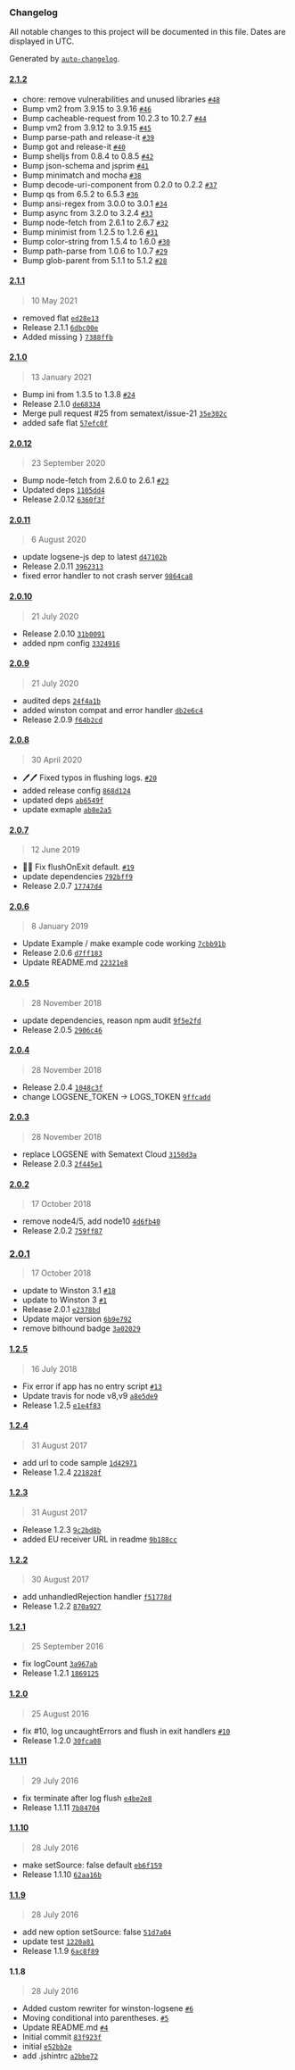 ### Changelog

All notable changes to this project will be documented in this file. Dates are displayed in UTC.

Generated by [`auto-changelog`](https://github.com/CookPete/auto-changelog).

#### [2.1.2](https://github.com/sematext/winston-logsene/compare/2.1.1...2.1.2)

- chore: remove vulnerabilities and unused libraries [`#48`](https://github.com/sematext/winston-logsene/pull/48)
- Bump vm2 from 3.9.15 to 3.9.16 [`#46`](https://github.com/sematext/winston-logsene/pull/46)
- Bump cacheable-request from 10.2.3 to 10.2.7 [`#44`](https://github.com/sematext/winston-logsene/pull/44)
- Bump vm2 from 3.9.12 to 3.9.15 [`#45`](https://github.com/sematext/winston-logsene/pull/45)
- Bump parse-path and release-it [`#39`](https://github.com/sematext/winston-logsene/pull/39)
- Bump got and release-it [`#40`](https://github.com/sematext/winston-logsene/pull/40)
- Bump shelljs from 0.8.4 to 0.8.5 [`#42`](https://github.com/sematext/winston-logsene/pull/42)
- Bump json-schema and jsprim [`#41`](https://github.com/sematext/winston-logsene/pull/41)
- Bump minimatch and mocha [`#38`](https://github.com/sematext/winston-logsene/pull/38)
- Bump decode-uri-component from 0.2.0 to 0.2.2 [`#37`](https://github.com/sematext/winston-logsene/pull/37)
- Bump qs from 6.5.2 to 6.5.3 [`#36`](https://github.com/sematext/winston-logsene/pull/36)
- Bump ansi-regex from 3.0.0 to 3.0.1 [`#34`](https://github.com/sematext/winston-logsene/pull/34)
- Bump async from 3.2.0 to 3.2.4 [`#33`](https://github.com/sematext/winston-logsene/pull/33)
- Bump node-fetch from 2.6.1 to 2.6.7 [`#32`](https://github.com/sematext/winston-logsene/pull/32)
- Bump minimist from 1.2.5 to 1.2.6 [`#31`](https://github.com/sematext/winston-logsene/pull/31)
- Bump color-string from 1.5.4 to 1.6.0 [`#30`](https://github.com/sematext/winston-logsene/pull/30)
- Bump path-parse from 1.0.6 to 1.0.7 [`#29`](https://github.com/sematext/winston-logsene/pull/29)
- Bump glob-parent from 5.1.1 to 5.1.2 [`#28`](https://github.com/sematext/winston-logsene/pull/28)

#### [2.1.1](https://github.com/sematext/winston-logsene/compare/2.1.0...2.1.1)

> 10 May 2021

- removed flat [`ed28e13`](https://github.com/sematext/winston-logsene/commit/ed28e13ca3ef197b2ad416e771ae85570e1bcf60)
- Release 2.1.1 [`6dbc00e`](https://github.com/sematext/winston-logsene/commit/6dbc00eb6c6661852dbc94f9a9fee6e1e970a40b)
- Added missing } [`7388ffb`](https://github.com/sematext/winston-logsene/commit/7388ffbd255fa4450ec513d23375c7f8de2de21b)

#### [2.1.0](https://github.com/sematext/winston-logsene/compare/2.0.12...2.1.0)

> 13 January 2021

- Bump ini from 1.3.5 to 1.3.8 [`#24`](https://github.com/sematext/winston-logsene/pull/24)
- Release 2.1.0 [`de68334`](https://github.com/sematext/winston-logsene/commit/de683348d5d1c04be59cf9bb69528682af6e7c55)
- Merge pull request #25 from sematext/issue-21 [`35e302c`](https://github.com/sematext/winston-logsene/commit/35e302cb11d42a216877aa2cc7625f6fb18755bc)
- added safe flat [`57efc0f`](https://github.com/sematext/winston-logsene/commit/57efc0f97d11f0364a6171420a568bbf155dd47c)

#### [2.0.12](https://github.com/sematext/winston-logsene/compare/2.0.11...2.0.12)

> 23 September 2020

- Bump node-fetch from 2.6.0 to 2.6.1 [`#23`](https://github.com/sematext/winston-logsene/pull/23)
- Updated deps [`1105dd4`](https://github.com/sematext/winston-logsene/commit/1105dd4e094557d2f6ed36e161fa1a995234e8a5)
- Release 2.0.12 [`6360f3f`](https://github.com/sematext/winston-logsene/commit/6360f3fbffd0c30ff7376142ec51c8bd2a068ace)

#### [2.0.11](https://github.com/sematext/winston-logsene/compare/2.0.10...2.0.11)

> 6 August 2020

- update logsene-js dep to latest [`d47102b`](https://github.com/sematext/winston-logsene/commit/d47102befe119195cf7198d89e60c304995ae3b1)
- Release 2.0.11 [`3962313`](https://github.com/sematext/winston-logsene/commit/39623133a4c5249cf5b294d245cffe63bf0019c9)
- fixed error handler to not crash server [`9864ca8`](https://github.com/sematext/winston-logsene/commit/9864ca8f8a2e481aca74094e84337147a334eea4)

#### [2.0.10](https://github.com/sematext/winston-logsene/compare/2.0.9...2.0.10)

> 21 July 2020

- Release 2.0.10 [`31b0091`](https://github.com/sematext/winston-logsene/commit/31b0091fe86b4d82d263f65f685533f43dcd4310)
- added npm config [`3324916`](https://github.com/sematext/winston-logsene/commit/332491686681ce8f07efd50d2d18cbf78e114a71)

#### [2.0.9](https://github.com/sematext/winston-logsene/compare/2.0.8...2.0.9)

> 21 July 2020

- audited deps [`24f4a1b`](https://github.com/sematext/winston-logsene/commit/24f4a1b16c8b586d10c5d2fdd4f611b9b6e9ab3a)
- added winston compat and error handler [`db2e6c4`](https://github.com/sematext/winston-logsene/commit/db2e6c47549001fc985539953e04ec360065115a)
- Release 2.0.9 [`f64b2cd`](https://github.com/sematext/winston-logsene/commit/f64b2cde8d8d5e0e0544ffede77567ded0f0186d)

#### [2.0.8](https://github.com/sematext/winston-logsene/compare/2.0.7...2.0.8)

> 30 April 2020

- 🖊️🖊️ Fixed typos in flushing logs. [`#20`](https://github.com/sematext/winston-logsene/pull/20)
- added release config [`868d124`](https://github.com/sematext/winston-logsene/commit/868d12423ad0e660c65b2744ee3961fffcc73e59)
- updated deps [`ab6549f`](https://github.com/sematext/winston-logsene/commit/ab6549f754b603c0a8d1f9850acbbae13cb2e580)
- update exmaple [`ab8e2a5`](https://github.com/sematext/winston-logsene/commit/ab8e2a503318fe614603a651517d3cd3d12f815c)

#### [2.0.7](https://github.com/sematext/winston-logsene/compare/2.0.6...2.0.7)

> 12 June 2019

- 🐛🐛 Fix flushOnExit default. [`#19`](https://github.com/sematext/winston-logsene/pull/19)
- update dependencies [`792bff9`](https://github.com/sematext/winston-logsene/commit/792bff9bed947e169f08e0e7f430d23236e2dce3)
- Release 2.0.7 [`17747d4`](https://github.com/sematext/winston-logsene/commit/17747d4d73af99a7335ef6054677bccde100743a)

#### [2.0.6](https://github.com/sematext/winston-logsene/compare/2.0.5...2.0.6)

> 8 January 2019

- Update Example / make example code working [`7cbb91b`](https://github.com/sematext/winston-logsene/commit/7cbb91b9e510fe78c6597116a9d05eeb02a417d6)
- Release 2.0.6 [`d7ff183`](https://github.com/sematext/winston-logsene/commit/d7ff1830cd8ac7d97fa2dd76d5e4349569092d4c)
- Update README.md [`22321e8`](https://github.com/sematext/winston-logsene/commit/22321e8fda1113143d2cce05351dcf8b9b7c84d8)

#### [2.0.5](https://github.com/sematext/winston-logsene/compare/2.0.4...2.0.5)

> 28 November 2018

- update dependencies, reason npm audit [`9f5e2fd`](https://github.com/sematext/winston-logsene/commit/9f5e2fd9b2251a1c7ce83200845552d2c3cd6ccb)
- Release 2.0.5 [`2906c46`](https://github.com/sematext/winston-logsene/commit/2906c466343546e1db2bf8a3caebae975fff46f5)

#### [2.0.4](https://github.com/sematext/winston-logsene/compare/2.0.3...2.0.4)

> 28 November 2018

- Release 2.0.4 [`1048c3f`](https://github.com/sematext/winston-logsene/commit/1048c3fb2460c9a100a436182a72a1449a35bca9)
- change LOGSENE_TOKEN -&gt; LOGS_TOKEN [`9ffcadd`](https://github.com/sematext/winston-logsene/commit/9ffcaddb005c5f5d323a7ee84a98aade5aecabd7)

#### [2.0.3](https://github.com/sematext/winston-logsene/compare/2.0.2...2.0.3)

> 28 November 2018

- replace LOGSENE with Sematext Cloud [`3150d3a`](https://github.com/sematext/winston-logsene/commit/3150d3a554fde3eb2a0821eb3e918c80ae1af111)
- Release 2.0.3 [`2f445e1`](https://github.com/sematext/winston-logsene/commit/2f445e1425c640b33d1f7c54c9b008d36565c4f1)

#### [2.0.2](https://github.com/sematext/winston-logsene/compare/2.0.1...2.0.2)

> 17 October 2018

- remove node4/5, add node10 [`4d6fb40`](https://github.com/sematext/winston-logsene/commit/4d6fb40340c02d6d201a2eae960b63b746f3f51c)
- Release 2.0.2 [`759ff87`](https://github.com/sematext/winston-logsene/commit/759ff877bc2efc10c88c803a823772923e03ee1f)

### [2.0.1](https://github.com/sematext/winston-logsene/compare/1.2.5...2.0.1)

> 17 October 2018

- update to Winston 3.1 [`#18`](https://github.com/sematext/winston-logsene/pull/18)
- update to Winston 3 [`#1`](https://github.com/sematext/winston-logsene/pull/1)
- Release 2.0.1 [`e2378bd`](https://github.com/sematext/winston-logsene/commit/e2378bd6b27ff63d44f1ecdc2dfc8a4a3c6a610d)
- Update major version [`6b9e792`](https://github.com/sematext/winston-logsene/commit/6b9e7924623cb5c5071cdc750832ec6cb9b59bf6)
- remove bithound badge [`3a02029`](https://github.com/sematext/winston-logsene/commit/3a02029420c0a2ba5fd58b3540b42457af9b2a13)

#### [1.2.5](https://github.com/sematext/winston-logsene/compare/1.2.4...1.2.5)

> 16 July 2018

- Fix error if app has no entry script [`#13`](https://github.com/sematext/winston-logsene/pull/13)
- Update travis for node v8,v9 [`a8e5de9`](https://github.com/sematext/winston-logsene/commit/a8e5de9f308c9c69854a8af1ec630cf34b74c457)
- Release 1.2.5 [`e1e4f83`](https://github.com/sematext/winston-logsene/commit/e1e4f83d919ac8eedaf36b19e6bbeab4e1f8f83e)

#### [1.2.4](https://github.com/sematext/winston-logsene/compare/1.2.3...1.2.4)

> 31 August 2017

- add url to code sample [`1d42971`](https://github.com/sematext/winston-logsene/commit/1d429713d2696b7a470d815ed49445495545b8f3)
- Release 1.2.4 [`221828f`](https://github.com/sematext/winston-logsene/commit/221828fe2a713fc2e67c6f0683e6bcfa74eb4e30)

#### [1.2.3](https://github.com/sematext/winston-logsene/compare/1.2.2...1.2.3)

> 31 August 2017

- Release 1.2.3 [`9c2bd8b`](https://github.com/sematext/winston-logsene/commit/9c2bd8b036b3cbcb9831cbbb67dbad3cc67efe02)
- added EU receiver URL in readme [`9b188cc`](https://github.com/sematext/winston-logsene/commit/9b188ccd131e6789618ac283f122df6fc98bf4a4)

#### [1.2.2](https://github.com/sematext/winston-logsene/compare/1.2.1...1.2.2)

> 30 August 2017

- add unhandledRejection handler [`f51778d`](https://github.com/sematext/winston-logsene/commit/f51778d52716ce5dc1c1e119249df1001b5a2204)
- Release 1.2.2 [`870a927`](https://github.com/sematext/winston-logsene/commit/870a927d78201004ba25643949d1c9d65d51b120)

#### [1.2.1](https://github.com/sematext/winston-logsene/compare/1.2.0...1.2.1)

> 25 September 2016

- fix logCount [`3a967ab`](https://github.com/sematext/winston-logsene/commit/3a967abec30b5e4dfd7e53dc40e435ace5e8d338)
- Release 1.2.1 [`1869125`](https://github.com/sematext/winston-logsene/commit/18691255e5fc3f46367370f78f77888ad64ed55b)

#### [1.2.0](https://github.com/sematext/winston-logsene/compare/1.1.11...1.2.0)

> 25 August 2016

- fix #10, log uncaughtErrors and flush in exit handlers [`#10`](https://github.com/sematext/winston-logsene/issues/10)
- Release 1.2.0 [`30fca08`](https://github.com/sematext/winston-logsene/commit/30fca08bb709098fe4cb17b87fb3244dde77f98d)

#### [1.1.11](https://github.com/sematext/winston-logsene/compare/1.1.10...1.1.11)

> 29 July 2016

- fix terminate after log flush [`e4be2e8`](https://github.com/sematext/winston-logsene/commit/e4be2e80921142e003526c78b38afeadaf1befa5)
- Release 1.1.11 [`7b84704`](https://github.com/sematext/winston-logsene/commit/7b84704f38d6627b661b9b64b63e447c35d3c429)

#### [1.1.10](https://github.com/sematext/winston-logsene/compare/1.1.9...1.1.10)

> 28 July 2016

- make setSource: false default [`eb6f159`](https://github.com/sematext/winston-logsene/commit/eb6f1590545820b6f73c7f1987b010e3895d1d52)
- Release 1.1.10 [`62aa16b`](https://github.com/sematext/winston-logsene/commit/62aa16bcaddc6dfa3a581d5af0ef3c2c716b50e2)

#### [1.1.9](https://github.com/sematext/winston-logsene/compare/1.1.8...1.1.9)

> 28 July 2016

- add new option setSource: false [`51d7a04`](https://github.com/sematext/winston-logsene/commit/51d7a043dc441911b2e3f8abe8131c18bcc44caf)
- update test [`1220a81`](https://github.com/sematext/winston-logsene/commit/1220a814ba6a16bae5b97faaf2d2455df158b230)
- Release 1.1.9 [`6ac8f89`](https://github.com/sematext/winston-logsene/commit/6ac8f89619e30c0fdcc6b16c8cb2fbe9d865e203)

#### 1.1.8

> 28 July 2016

- Added custom rewriter for winston-logsene [`#6`](https://github.com/sematext/winston-logsene/pull/6)
- Moving conditional into parentheses. [`#5`](https://github.com/sematext/winston-logsene/pull/5)
- Update README.md [`#4`](https://github.com/sematext/winston-logsene/pull/4)
- Initial commit [`83f923f`](https://github.com/sematext/winston-logsene/commit/83f923f273390f3b61829109e72d61a937131f5c)
- initial [`e52bb2e`](https://github.com/sematext/winston-logsene/commit/e52bb2e6fe1b2d20ddd62113e7525c1688c5ef2f)
- add .jshintrc [`a2bbe72`](https://github.com/sematext/winston-logsene/commit/a2bbe722574a499bfa8082fc19fb7ddf16d3875d)

